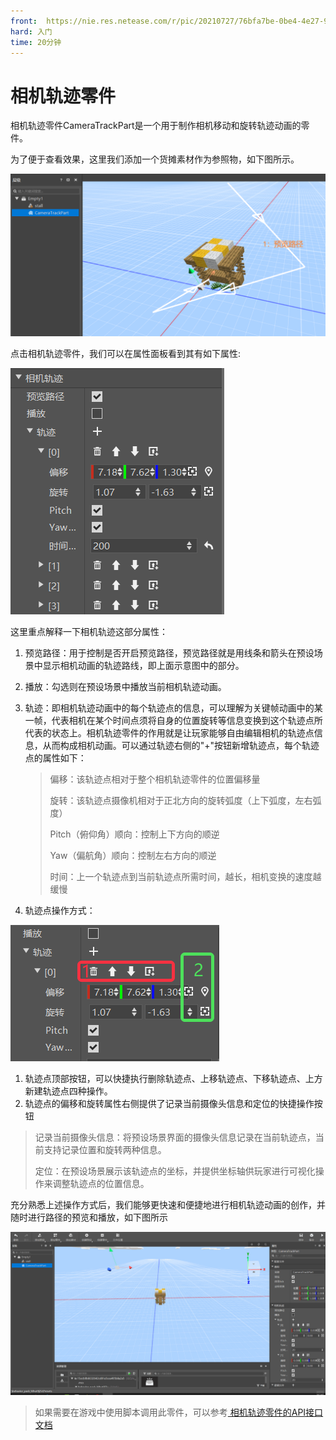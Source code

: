 ```yaml
---
front: 	https://nie.res.netease.com/r/pic/20210727/76bfa7be-0be4-4e27-91a3-b5268695f359.png
hard: 入门
time: 20分钟
---
```


# 相机轨迹零件

相机轨迹零件CameraTrackPart是一个用于制作相机移动和旋转轨迹动画的零件。

为了便于查看效果，这里我们添加一个货摊素材作为参照物，如下图所示。

![parts006](./images/parts006.png)

点击相机轨迹零件，我们可以在属性面板看到其有如下属性:

![parts006](./images/parts007.png)

这里重点解释一下相机轨迹这部分属性：

1. 预览路径：用于控制是否开启预览路径，预览路径就是用线条和箭头在预设场景中显示相机动画的轨迹路线，即上面示意图中的部分。

2.  播放：勾选则在预设场景中播放当前相机轨迹动画。
  
3.  轨迹：即相机轨迹动画中的每个轨迹点的信息，可以理解为关键帧动画中的某一帧，代表相机在某个时间点须将自身的位置旋转等信息变换到这个轨迹点所代表的状态上。相机轨迹零件的作用就是让玩家能够自由编辑相机的轨迹点信息，从而构成相机动画。可以通过轨迹右侧的"+"按钮新增轨迹点，每个轨迹点的属性如下：

      >偏移：该轨迹点相对于整个相机轨迹零件的位置偏移量
      >
      >旋转：该轨迹点摄像机相对于正北方向的旋转弧度（上下弧度，左右弧度）
      >
      >Pitch（俯仰角）顺向：控制上下方向的顺逆
      >
      >Yaw（偏航角）顺向：控制左右方向的顺逆
      >
      >时间：上一个轨迹点到当前轨迹点所需时间，越长，相机变换的速度越缓慢

4.  轨迹点操作方式：
  
![parts009](./images/parts009.png)

1. 轨迹点顶部按钮，可以快捷执行删除轨迹点、上移轨迹点、下移轨迹点、上方新建轨迹点四种操作。
2. 轨迹点的偏移和旋转属性右侧提供了记录当前摄像头信息和定位的快捷操作按钮

>记录当前摄像头信息：将预设场景界面的摄像头信息记录在当前轨迹点，当前支持记录位置和旋转两种信息。
>
>定位：在预设场景展示该轨迹点的坐标，并提供坐标轴供玩家进行可视化操作来调整轨迹点的位置信息。
    
充分熟悉上述操作方式后，我们能够更快速和便捷地进行相机轨迹动画的创作，并随时进行路径的预览和播放，如下图所示

![cameratrack](./images/cameratrack.gif)

>如果需要在游戏中使用脚本调用此零件，可以参考<a href="../../../../../mcdocs/3-PresetAPI/预设对象/零件/相机轨迹CameraTrackPart.html" rel="noopenner"> 相机轨迹零件的API接口文档 </a>